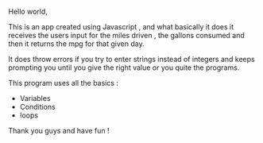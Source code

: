 Hello world,


This is an app created using Javascript , and what basically it does it receives the users input for the miles driven ,
the gallons consumed and then it returns the mpg for that given day.

It does throw errors if you try to enter strings instead of integers and keeps prompting you until you give the right value or you 
quite the programs.

This program uses all the basics :
   - Variables
   - Conditions
   - loops
   
Thank you guys and have fun !
